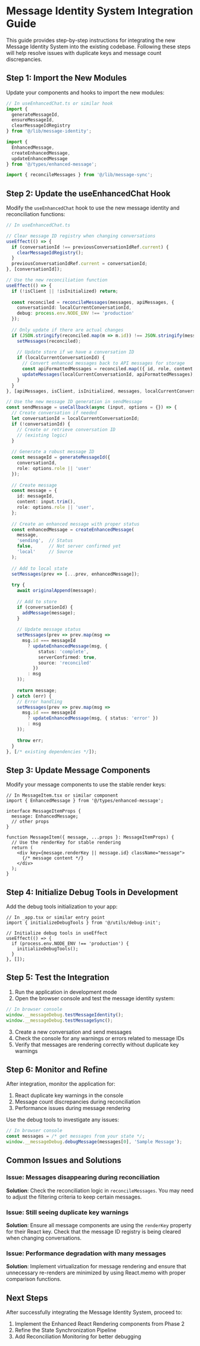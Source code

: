 # Message Identity System Integration Guide

This guide provides step-by-step instructions for integrating the new Message Identity System into the existing codebase. Following these steps will help resolve issues with duplicate keys and message count discrepancies.

## Step 1: Import the New Modules

Update your components and hooks to import the new modules:

```typescript
// In useEnhancedChat.ts or similar hook
import { 
  generateMessageId, 
  ensureMessageId, 
  clearMessageIdRegistry 
} from '@/lib/message-identity';

import { 
  EnhancedMessage, 
  createEnhancedMessage, 
  updateEnhancedMessage 
} from '@/types/enhanced-message';

import { reconcileMessages } from '@/lib/message-sync';
```

## Step 2: Update the useEnhancedChat Hook

Modify the `useEnhancedChat` hook to use the new message identity and reconciliation functions:

```typescript
// In useEnhancedChat.ts

// Clear message ID registry when changing conversations
useEffect(() => {
  if (conversationId !== previousConversationIdRef.current) {
    clearMessageIdRegistry();
  }
  previousConversationIdRef.current = conversationId;
}, [conversationId]);

// Use the new reconciliation function
useEffect(() => {
  if (!isClient || !isInitialized) return;
  
  const reconciled = reconcileMessages(messages, apiMessages, {
    conversationId: localCurrentConversationId,
    debug: process.env.NODE_ENV !== 'production'
  });
  
  // Only update if there are actual changes
  if (JSON.stringify(reconciled.map(m => m.id)) !== JSON.stringify(messages.map(m => m.id))) {
    setMessages(reconciled);
    
    // Update store if we have a conversation ID
    if (localCurrentConversationId) {
      // Convert enhanced messages back to API messages for storage
      const apiFormattedMessages = reconciled.map(({ id, role, content }) => ({ id, role, content }));
      updateMessages(localCurrentConversationId, apiFormattedMessages);
    }
  }
}, [apiMessages, isClient, isInitialized, messages, localCurrentConversationId, updateMessages]);

// Use the new message ID generation in sendMessage
const sendMessage = useCallback(async (input, options = {}) => {
  // Create conversation if needed
  let conversationId = localCurrentConversationId;
  if (!conversationId) {
    // Create or retrieve conversation ID
    // (existing logic)
  }
  
  // Generate a robust message ID
  const messageId = generateMessageId({
    conversationId,
    role: options.role || 'user'
  });
  
  // Create message
  const message = {
    id: messageId,
    content: input.trim(),
    role: options.role || 'user',
  };
  
  // Create an enhanced message with proper status
  const enhancedMessage = createEnhancedMessage(
    message, 
    'sending',  // Status
    false,      // Not server confirmed yet
    'local'     // Source
  );
  
  // Add to local state
  setMessages(prev => [...prev, enhancedMessage]);
  
  try {
    await originalAppend(message);
    
    // Add to store
    if (conversationId) {
      addMessage(message);
    }
    
    // Update message status
    setMessages(prev => prev.map(msg => 
      msg.id === messageId 
        ? updateEnhancedMessage(msg, { 
            status: 'complete', 
            serverConfirmed: true,
            source: 'reconciled'
          })
        : msg
    ));
    
    return message;
  } catch (err) {
    // Error handling
    setMessages(prev => prev.map(msg => 
      msg.id === messageId 
        ? updateEnhancedMessage(msg, { status: 'error' })
        : msg
    ));
    
    throw err;
  }
}, [/* existing dependencies */]);
```

## Step 3: Update Message Components

Modify your message components to use the stable render keys:

```tsx
// In MessageItem.tsx or similar component
import { EnhancedMessage } from '@/types/enhanced-message';

interface MessageItemProps {
  message: EnhancedMessage;
  // other props
}

function MessageItem({ message, ...props }: MessageItemProps) {
  // Use the renderKey for stable rendering
  return (
    <div key={message.renderKey || message.id} className="message">
      {/* message content */}
    </div>
  );
}
```

## Step 4: Initialize Debug Tools in Development

Add the debug tools initialization to your app:

```tsx
// In _app.tsx or similar entry point
import { initializeDebugTools } from '@/utils/debug-init';

// Initialize debug tools in useEffect
useEffect(() => {
  if (process.env.NODE_ENV !== 'production') {
    initializeDebugTools();
  }
}, []);
```

## Step 5: Test the Integration

1. Run the application in development mode
2. Open the browser console and test the message identity system:

```javascript
// In browser console
window.__messageDebug.testMessageIdentity();
window.__messageDebug.testMessageSync();
```

3. Create a new conversation and send messages
4. Check the console for any warnings or errors related to message IDs
5. Verify that messages are rendering correctly without duplicate key warnings

## Step 6: Monitor and Refine

After integration, monitor the application for:

1. React duplicate key warnings in the console
2. Message count discrepancies during reconciliation
3. Performance issues during message rendering

Use the debug tools to investigate any issues:

```javascript
// In browser console
const messages = /* get messages from your state */;
window.__messageDebug.debugMessage(messages[0], 'Sample Message');
```

## Common Issues and Solutions

### Issue: Messages disappearing during reconciliation

**Solution**: Check the reconciliation logic in `reconcileMessages`. You may need to adjust the filtering criteria to keep certain messages.

### Issue: Still seeing duplicate key warnings

**Solution**: Ensure all message components are using the `renderKey` property for their React key. Check that the message ID registry is being cleared when changing conversations.

### Issue: Performance degradation with many messages

**Solution**: Implement virtualization for message rendering and ensure that unnecessary re-renders are minimized by using React.memo with proper comparison functions.

## Next Steps

After successfully integrating the Message Identity System, proceed to:

1. Implement the Enhanced React Rendering components from Phase 2
2. Refine the State Synchronization Pipeline
3. Add Reconciliation Monitoring for better debugging 